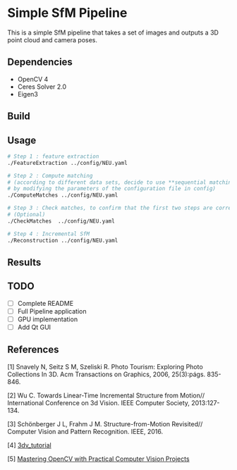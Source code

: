 # Simple SfM Pipeline

This is a simple SfM pipeline that takes a set of images and outputs a 3D point cloud and camera poses. 

## Dependencies

* OpenCV 4
* Ceres Solver 2.0
* Eigen3

## Build

## Usage
```bash
# Step 1 : feature extraction
./FeatureExtraction ../config/NEU.yaml

# Step 2 : Compute matching 
# (according to different data sets, decide to use **sequential matching** or **violent matching**, 
# by modifying the parameters of the configuration file in config)
./ComputeMatches ../config/NEU.yaml

# Step 3 : Check matches, to confirm that the first two steps are correct by displaying matching pairs between different images.
# (Optional)
./CheckMatches  ../config/NEU.yaml

# Step 4 : Incremental SfM
./Reconstruction ../config/NEU.yaml
```
## Results

## TODO

- [ ] Complete README
- [ ] Full Pipeline application
- [ ] GPU implementation
- [ ] Add Qt GUI

## References

[1] Snavely N, Seitz S M, Szeliski R. Photo Tourism: Exploring Photo Collections In 3D. Acm Transactions on Graphics, 2006, 25(3):págs. 835-846.

[2] Wu C. Towards Linear-Time Incremental Structure from Motion// International Conference on 3d Vision. IEEE Computer Society, 2013:127-134.

[3] Schönberger J L, Frahm J M. Structure-from-Motion Revisited// Computer Vision and Pattern Recognition. IEEE, 2016.

[4] [3dv_tutorial](https://github.com/mint-lab/3dv_tutorial)

[5] [Mastering OpenCV with Practical Computer Vision Projects](https://github.com/MasteringOpenCV/code/tree/master)




